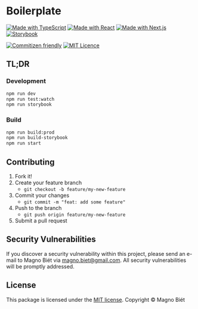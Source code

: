# Boilerplate

[![Made with TypeScript](https://img.shields.io/badge/Made%20with-TypeScript-007acc.svg)](https://www.typescriptlang.org/)
[![Made with React](https://img.shields.io/badge/Made%20with-React-61DAFB.svg)](https://reactjs.org/)
[![Made with Next.js](https://img.shields.io/badge/Made%20with-Next.js-111111.svg)](https://nextjs.org/)
[![Storybook](https://cdn.jsdelivr.net/gh/storybooks/brand@master/badge/badge-storybook.svg)](https://storybook.js.org/)

[![Commitizen friendly](https://img.shields.io/badge/commitizen-friendly-brightgreen.svg)](http://commitizen.github.io/cz-cli/)
[![MIT Licence](https://img.shields.io/badge/licence-MIT-blue.svg)](https://magno.mit-license.org/)

## TL;DR

### Development

```bash
npm run dev
npm run test:watch
npm run storybook
```

### Build

```bash
npm run build:prod
npm run build-storybook
npm run start
```

## Contributing

1. Fork it!
2. Create your feature branch
   - `git checkout -b feature/my-new-feature`
3. Commit your changes
   - `git commit -m "feat: add some feature"`
4. Push to the branch
   - `git push origin feature/my-new-feature`
5. Submit a pull request

## Security Vulnerabilities

If you discover a security vulnerability within this project, please send an e-mail to Magno Biét via [magno.biet@gmail.com](mailto:magno.biet@gmail.com). All security vulnerabilities will be promptly addressed.

## License

This package is licensed under the [MIT license](https://magno.mit-license.org/2020). Copyright © Magno Biét
